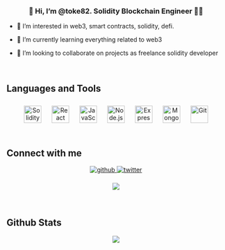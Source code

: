 ### <div align="center">👋 Hi, I’m @toke82. Solidity Blockchain Engineer 👨‍💻 </div>  
  

- 👀 I’m interested in web3, smart contracts, solidity, defi.  
  

- 🌱 I’m currently learning everything related to web3  
  

- 💞️ I’m looking to collaborate on projects as freelance solidity developer  
  

<br/>




## Languages and Tools  
<div align="center">  
<a href="https://solidity-es.readthedocs.io/es/latest/" target="_blank"><img style="margin: 10px" src="https://cdn.jsdelivr.net/gh/devicons/devicon/icons/solidity/solidity-original.svg" alt="Solidity" height="40" /></a>
<a href="https://reactjs.org/" target="_blank"><img style="margin: 10px" src="https://profilinator.rishav.dev/skills-assets/react-original-wordmark.svg" alt="React" height="40" /></a>
<a href="https://www.javascript.com/" target="_blank"><img style="margin: 10px" src="https://profilinator.rishav.dev/skills-assets/javascript-original.svg" alt="JavaScript" height="40" /></a> 
<a href="https://nodejs.org/" target="_blank"><img style="margin: 10px" src="https://profilinator.rishav.dev/skills-assets/nodejs-original-wordmark.svg" alt="Node.js" height="40" /></a>
<a href="https://expressjs.com/" target="_blank"><img style="margin: 10px" src="https://profilinator.rishav.dev/skills-assets/express-original-wordmark.svg" alt="Express.js" height="40" /></a>
<a href="https://www.mongodb.com/" target="_blank"><img style="margin: 10px" src="https://profilinator.rishav.dev/skills-assets/mongodb-original-wordmark.svg" alt="MongoDB" height="40" /></a> 
<a href="https://github.com/" target="_blank"><img style="margin: 10px" src="https://profilinator.rishav.dev/skills-assets/git-scm-icon.svg" alt="Git" height="40" /></a>
</div>



<br/>  


## Connect with me  
<div align="center">
<a href="https://github.com/toke82" target="_blank">
<img src=https://img.shields.io/badge/github-%2324292e.svg?&style=for-the-badge&logo=github&logoColor=white alt=github style="margin-bottom: 5px;" />
</a>
<a href="https://twitter.com/@AdrCasal" target="_blank">
<img src=https://img.shields.io/badge/twitter-%2300acee.svg?&style=for-the-badge&logo=twitter&logoColor=white alt=twitter style="margin-bottom: 5px;" />
</a> 
</div>  

<br/>  

<div align="center">
<img src="https://komarev.com/ghpvc/?username=toke82&&style=flat-square" align="center" />
</div>  
  

<br/>  

<br/>  


## Github Stats  
<div align="center"><img src="https://github-readme-stats.vercel.app/api?username=toke82&show_icons=true&count_private=true&hide_border=true" align="center" /></div>  

<br/>  
